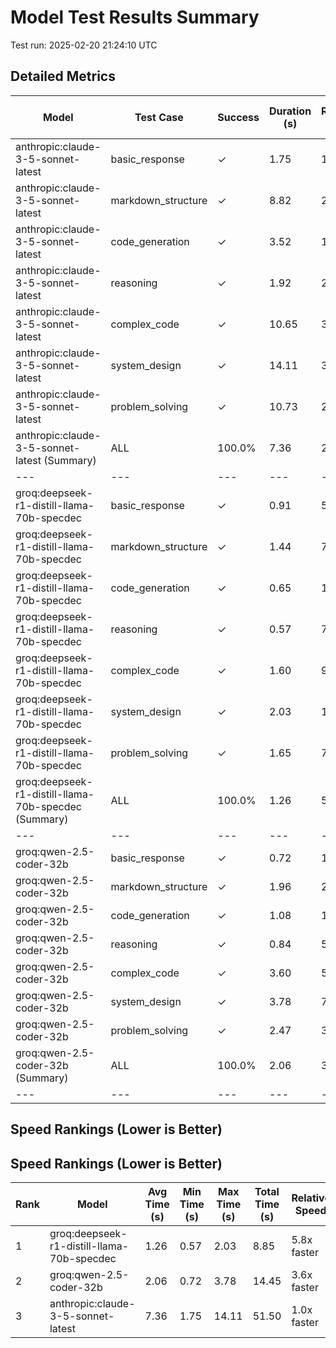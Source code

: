 # Model Test Results Summary

Test run: 2025-02-20 21:24:10 UTC

## Detailed Metrics

| Model | Test Case | Success | Duration (s) | Response Length | Has Headers | Has Lists | Has Code Blocks |
|---|---|---|---|---|---|---|---|
| anthropic:claude-3-5-sonnet-latest | basic_response | ✓ | 1.75 | 181 | ✓ | ✓ | ✓ |
| anthropic:claude-3-5-sonnet-latest | markdown_structure | ✓ | 8.82 | 2466 | ✓ | ✓ | ✓ |
| anthropic:claude-3-5-sonnet-latest | code_generation | ✓ | 3.52 | 1037 | ✓ | ✓ | ✓ |
| anthropic:claude-3-5-sonnet-latest | reasoning | ✓ | 1.92 | 265 | ✓ | ✓ | ✓ |
| anthropic:claude-3-5-sonnet-latest | complex_code | ✓ | 10.65 | 3978 | ✓ | ✓ | ✓ |
| anthropic:claude-3-5-sonnet-latest | system_design | ✓ | 14.11 | 3342 | ✓ | ✓ | ✓ |
| anthropic:claude-3-5-sonnet-latest | problem_solving | ✓ | 10.73 | 2800 | ✓ | ✓ | ✓ |
| anthropic:claude-3-5-sonnet-latest (Summary) | ALL | 100.0% | 7.36 | 2010 | - | - | - |
|---|---|---|---|---|---|---|---|
| groq:deepseek-r1-distill-llama-70b-specdec | basic_response | ✓ | 0.91 | 569 | ✗ | ✓ | ✗ |
| groq:deepseek-r1-distill-llama-70b-specdec | markdown_structure | ✓ | 1.44 | 7073 | ✓ | ✓ | ✓ |
| groq:deepseek-r1-distill-llama-70b-specdec | code_generation | ✓ | 0.65 | 1899 | ✓ | ✓ | ✓ |
| groq:deepseek-r1-distill-llama-70b-specdec | reasoning | ✓ | 0.57 | 744 | ✗ | ✓ | ✗ |
| groq:deepseek-r1-distill-llama-70b-specdec | complex_code | ✓ | 1.60 | 9172 | ✓ | ✓ | ✓ |
| groq:deepseek-r1-distill-llama-70b-specdec | system_design | ✓ | 2.03 | 11686 | ✓ | ✓ | ✓ |
| groq:deepseek-r1-distill-llama-70b-specdec | problem_solving | ✓ | 1.65 | 7844 | ✓ | ✓ | ✓ |
| groq:deepseek-r1-distill-llama-70b-specdec (Summary) | ALL | 100.0% | 1.26 | 5570 | - | - | - |
|---|---|---|---|---|---|---|---|
| groq:qwen-2.5-coder-32b | basic_response | ✓ | 0.72 | 161 | ✗ | ✗ | ✓ |
| groq:qwen-2.5-coder-32b | markdown_structure | ✓ | 1.96 | 2709 | ✓ | ✓ | ✓ |
| groq:qwen-2.5-coder-32b | code_generation | ✓ | 1.08 | 1200 | ✓ | ✓ | ✓ |
| groq:qwen-2.5-coder-32b | reasoning | ✓ | 0.84 | 591 | ✗ | ✓ | ✗ |
| groq:qwen-2.5-coder-32b | complex_code | ✓ | 3.60 | 5612 | ✓ | ✓ | ✓ |
| groq:qwen-2.5-coder-32b | system_design | ✓ | 3.78 | 7936 | ✓ | ✓ | ✓ |
| groq:qwen-2.5-coder-32b | problem_solving | ✓ | 2.47 | 3363 | ✓ | ✓ | ✓ |
| groq:qwen-2.5-coder-32b (Summary) | ALL | 100.0% | 2.06 | 3082 | - | - | - |
|---|---|---|---|---|---|---|---|

## Speed Rankings (Lower is Better)


## Speed Rankings (Lower is Better)
| Rank | Model | Avg Time (s) | Min Time (s) | Max Time (s) | Total Time (s) | Relative Speed |
|---|---|---|---|---|---|---|
| 1 | groq:deepseek-r1-distill-llama-70b-specdec | 1.26 | 0.57 | 2.03 | 8.85 | 5.8x faster |
| 2 | groq:qwen-2.5-coder-32b | 2.06 | 0.72 | 3.78 | 14.45 | 3.6x faster |
| 3 | anthropic:claude-3-5-sonnet-latest | 7.36 | 1.75 | 14.11 | 51.50 | 1.0x faster |